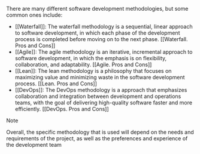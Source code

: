 There are many different software development methodologies, but some common ones include:

* [[Waterfall]]: The waterfall methodology is a sequential, linear approach to software development, in which each phase of the development process is completed before moving on to the next phase. [[Waterfall. Pros and Cons]]
* [[Agile]]: The agile methodology is an iterative, incremental approach to software development, in which the emphasis is on flexibility, collaboration, and adaptability. [[Agile. Pros and Cons]]
* [[Lean]]: The lean methodology is a philosophy that focuses on maximizing value and minimizing waste in the software development process. [[Lean. Pros and Cons]]
* [[DevOps]]: The DevOps methodology is a approach that emphasizes collaboration and integration between development and operations teams, with the goal of delivering high-quality software faster and more efficiently. [[DevOps. Pros and Cons]]

>[!NOTE]
>Overall, the specific methodology that is used will depend on the needs and requirements of the project, as well as the preferences and experience of the development team